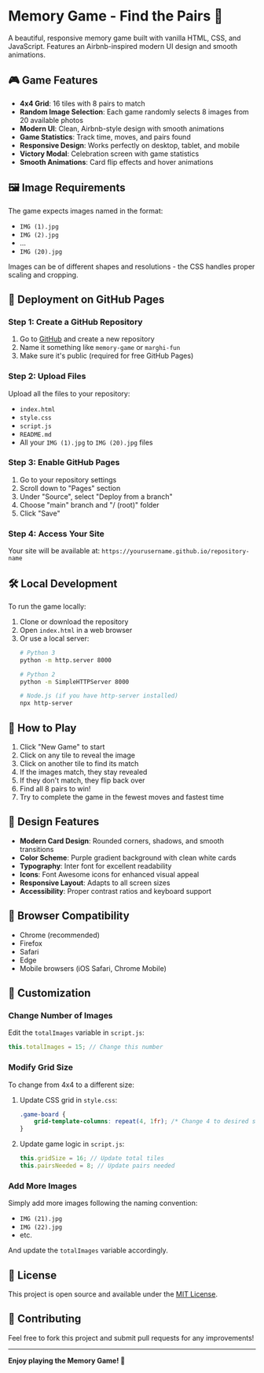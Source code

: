 # Memory Game - Find the Pairs 🧩

A beautiful, responsive memory game built with vanilla HTML, CSS, and JavaScript. Features an Airbnb-inspired modern UI design and smooth animations.

## 🎮 Game Features

- **4x4 Grid**: 16 tiles with 8 pairs to match
- **Random Image Selection**: Each game randomly selects 8 images from 20 available photos
- **Modern UI**: Clean, Airbnb-style design with smooth animations
- **Game Statistics**: Track time, moves, and pairs found
- **Responsive Design**: Works perfectly on desktop, tablet, and mobile
- **Victory Modal**: Celebration screen with game statistics
- **Smooth Animations**: Card flip effects and hover animations

## 🖼️ Image Requirements

The game expects images named in the format:
- `IMG (1).jpg`
- `IMG (2).jpg`
- ...
- `IMG (20).jpg`

Images can be of different shapes and resolutions - the CSS handles proper scaling and cropping.

## 🚀 Deployment on GitHub Pages

### Step 1: Create a GitHub Repository
1. Go to [GitHub](https://github.com) and create a new repository
2. Name it something like `memory-game` or `marghi-fun`
3. Make sure it's public (required for free GitHub Pages)

### Step 2: Upload Files
Upload all the files to your repository:
- `index.html`
- `style.css`
- `script.js`
- `README.md`
- All your `IMG (1).jpg` to `IMG (20).jpg` files

### Step 3: Enable GitHub Pages
1. Go to your repository settings
2. Scroll down to "Pages" section
3. Under "Source", select "Deploy from a branch"
4. Choose "main" branch and "/ (root)" folder
5. Click "Save"

### Step 4: Access Your Site
Your site will be available at: `https://yourusername.github.io/repository-name`

## 🛠️ Local Development

To run the game locally:

1. Clone or download the repository
2. Open `index.html` in a web browser
3. Or use a local server:
   ```bash
   # Python 3
   python -m http.server 8000
   
   # Python 2
   python -m SimpleHTTPServer 8000
   
   # Node.js (if you have http-server installed)
   npx http-server
   ```

## 🎯 How to Play

1. Click "New Game" to start
2. Click on any tile to reveal the image
3. Click on another tile to find its match
4. If the images match, they stay revealed
5. If they don't match, they flip back over
6. Find all 8 pairs to win!
7. Try to complete the game in the fewest moves and fastest time

## 🎨 Design Features

- **Modern Card Design**: Rounded corners, shadows, and smooth transitions
- **Color Scheme**: Purple gradient background with clean white cards
- **Typography**: Inter font for excellent readability
- **Icons**: Font Awesome icons for enhanced visual appeal
- **Responsive Layout**: Adapts to all screen sizes
- **Accessibility**: Proper contrast ratios and keyboard support

## 📱 Browser Compatibility

- Chrome (recommended)
- Firefox
- Safari
- Edge
- Mobile browsers (iOS Safari, Chrome Mobile)

## 🔧 Customization

### Change Number of Images
Edit the `totalImages` variable in `script.js`:
```javascript
this.totalImages = 15; // Change this number
```

### Modify Grid Size
To change from 4x4 to a different size:
1. Update CSS grid in `style.css`:
   ```css
   .game-board {
       grid-template-columns: repeat(4, 1fr); /* Change 4 to desired size */
   }
   ```
2. Update game logic in `script.js`:
   ```javascript
   this.gridSize = 16; // Update total tiles
   this.pairsNeeded = 8; // Update pairs needed
   ```

### Add More Images
Simply add more images following the naming convention:
- `IMG (21).jpg`
- `IMG (22).jpg`
- etc.

And update the `totalImages` variable accordingly.

## 📄 License

This project is open source and available under the [MIT License](LICENSE).

## 🤝 Contributing

Feel free to fork this project and submit pull requests for any improvements!

---

**Enjoy playing the Memory Game! 🎉**
